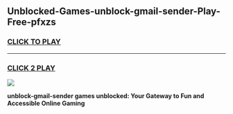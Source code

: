 
## Unblocked-Games-unblock-gmail-sender-Play-Free-pfxzs
<h3>
<a href="https://premium76.site?title=unblock-gmail-sender&ref=18A1">CLICK TO PLAY</a></h3>
<hr>

<h3>
<a href="https://premium76.site?title=unblock-gmail-sender&ref=18A1">CLICK 2 PLAY</a>
  
</h3>

<a href="https://premium76.site?title=unblock-gmail-sender&ref=18A1"><img src="https://clearcache.store/games.png"></a>


**unblock-gmail-sender games unblocked: Your Gateway to Fun and Accessible Online Gaming**
